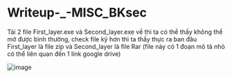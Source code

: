 # Writeup-_-MISC_BKsec

Tải 2 file First_layer.exe và Second_layer.exe về thì ta có thể thấy không thể mở được bình thường, check file kỹ hơn thì ta thấy thực ra ban đâu First_layer là file zip và Second_layer là file Rar (file này có 1 đoạn mô tả nhỏ có thể liên quan đến 1 link google drive)

![image](https://user-images.githubusercontent.com/87920408/218775422-7df37a9d-4da5-4809-a78b-d5bdf8c4b00e.png)


